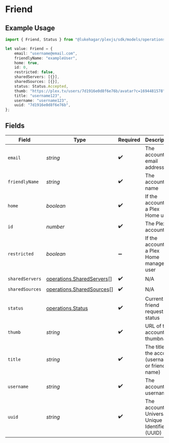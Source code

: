 # Friend

## Example Usage

```typescript
import { Friend, Status } from "@lukehagar/plexjs/sdk/models/operations";

let value: Friend = {
    email: "username@email.com",
    friendlyName: "exampleUser",
    home: true,
    id: 0,
    restricted: false,
    sharedServers: [{}],
    sharedSources: [{}],
    status: Status.Accepted,
    thumb: "https://plex.tv/users/7d1916e0d8f6e76b/avatar?c=1694481578",
    title: "username123",
    username: "username123",
    uuid: "7d1916e0d8f6e76b",
};
```

## Fields

| Field                                                                         | Type                                                                          | Required                                                                      | Description                                                                   | Example                                                                       |
| ----------------------------------------------------------------------------- | ----------------------------------------------------------------------------- | ----------------------------------------------------------------------------- | ----------------------------------------------------------------------------- | ----------------------------------------------------------------------------- |
| `email`                                                                       | *string*                                                                      | :heavy_check_mark:                                                            | The account email address                                                     | username@email.com                                                            |
| `friendlyName`                                                                | *string*                                                                      | :heavy_check_mark:                                                            | The account full name                                                         | exampleUser                                                                   |
| `home`                                                                        | *boolean*                                                                     | :heavy_check_mark:                                                            | If the account is a Plex Home user                                            |                                                                               |
| `id`                                                                          | *number*                                                                      | :heavy_check_mark:                                                            | The Plex account ID                                                           |                                                                               |
| `restricted`                                                                  | *boolean*                                                                     | :heavy_minus_sign:                                                            | If the account is a Plex Home managed user                                    |                                                                               |
| `sharedServers`                                                               | [operations.SharedServers](../../../sdk/models/operations/sharedservers.md)[] | :heavy_check_mark:                                                            | N/A                                                                           |                                                                               |
| `sharedSources`                                                               | [operations.SharedSources](../../../sdk/models/operations/sharedsources.md)[] | :heavy_check_mark:                                                            | N/A                                                                           |                                                                               |
| `status`                                                                      | [operations.Status](../../../sdk/models/operations/status.md)                 | :heavy_check_mark:                                                            | Current friend request status                                                 | accepted                                                                      |
| `thumb`                                                                       | *string*                                                                      | :heavy_check_mark:                                                            | URL of the account thumbnail                                                  | https://plex.tv/users/7d1916e0d8f6e76b/avatar?c=1694481578                    |
| `title`                                                                       | *string*                                                                      | :heavy_check_mark:                                                            | The title of the account (username or friendly name)                          | username123                                                                   |
| `username`                                                                    | *string*                                                                      | :heavy_check_mark:                                                            | The account username                                                          | username123                                                                   |
| `uuid`                                                                        | *string*                                                                      | :heavy_check_mark:                                                            | The account Universally Unique Identifier (UUID)                              | 7d1916e0d8f6e76b                                                              |